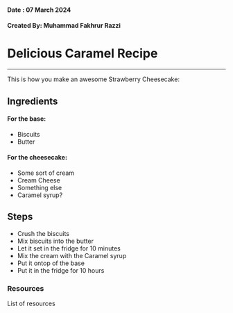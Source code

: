 #### Date      : 07 March 2024
#### Created By: Muhammad Fakhrur Razzi

# Delicious Caramel Recipe
___

This is how you make an awesome Strawberry Cheesecake:

## Ingredients

#### For the base:
* Biscuits 
* Butter 
 
#### For the cheesecake:
* Some sort of cream
* Cream Cheese
* Something else
* Caramel syrup?

## Steps
* Crush the biscuits
* Mix biscuits into the butter 
* Let it set in the fridge for 10 minutes
* Mix the cream with the Caramel syrup
* Put it ontop of the base
* Put it in the fridge for 10 hours

### Resources

List of resources